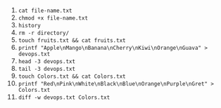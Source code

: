 1. `cat file-name.txt`
2. `chmod +x file-name.txt`
3. `history`
4. `rm -r directory/`
5. `touch fruits.txt && cat fruits.txt`
6. `printf "Apple\nMango\nBanana\nCherry\nKiwi\nOrange\nGuava" > devops.txt`
7. `head -3 devops.txt`
8. `tail -3 devops.txt`
9. `touch Colors.txt && cat Colors.txt`
10. `printf "Red\nPink\nWhite\nBlack\nBlue\nOrange\nPurple\nGret" > Colors.txt`
11. `diff -w devops.txt Colors.txt`
